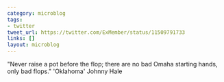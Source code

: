 ```yaml
---
category: microblog
tags:
- twitter
tweet_url: https://twitter.com/ExMember/status/11509791733
links: []
layout: microblog
---
```

"Never raise a pot before the flop; there are no bad Omaha starting hands, only bad flops." 'Oklahoma' Johnny Hale
